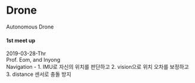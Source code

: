 # Drone
Autonomous Drone

#### 1st meet up
2019-03-28-Thr<br>
Prof. Eom, and Inyong<br>
Navigation - 1. IMU로 자신의 위치를 판단하고 2. vision으로 위치 오차를 보정하고 3. distance 센서로 충돌 방지
